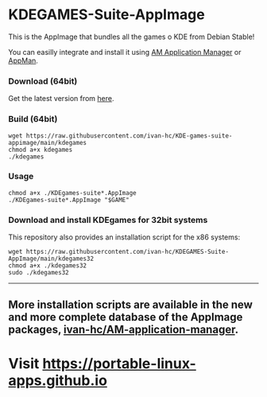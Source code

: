 # KDEGAMES-Suite-AppImage
This is the AppImage that bundles all the games o KDE from Debian Stable!

You can easilly integrate and install it using [AM Application Manager](https://github.com/ivan-hc/AM-application-manager) or [AppMan](https://github.com/ivan-hc/AppMan).

### Download (64bit)
Get the latest version from [here](https://github.com/ivan-hc/KDE-games-suite-appimage/releases/tag/continuous).

### Build (64bit)

    wget https://raw.githubusercontent.com/ivan-hc/KDE-games-suite-appimage/main/kdegames
    chmod a+x kdegames
    ./kdegames
### Usage

    chmod a+x ./KDEgames-suite*.AppImage
    ./KDEgames-suite*.AppImage "$GAME"

### Download and install KDEgames for 32bit systems
This repository also provides an installation script for the x86 systems:

    wget https://raw.githubusercontent.com/ivan-hc/KDEGAMES-Suite-AppImage/main/kdegames32
    chmod a+x ./kdegames32
    sudo ./kdegames32

------------------------------------
## More installation scripts are available in the new and more complete database of the AppImage packages, [ivan-hc/AM-application-manager](https://github.com/ivan-hc/AM-application-manager).

# Visit https://portable-linux-apps.github.io
